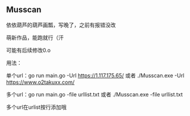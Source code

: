 ## Musscan

依依葫芦的葫芦画瓢，写晚了，之前有报错没改

萌新作品，能跑就行（汗

可能有后续修改0.o

用法：

单个url：go run main.go -Url https://1.117.175.65/ 或者 ./Musscan.exe -Url https://www.o2takuxx.com/  

多个url：go run main.go -file urllist.txt 或者 ./Musscan.exe -file urllist.txt

多个url在urlist按行添加哦




